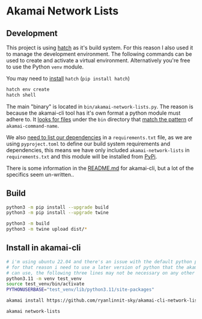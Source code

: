 # Akamai Network Lists


## Development

This project is using [hatch](https://hatch.pypa.io/latest/) as it's build system. For this reason I also used it to manage the development environment. The following commands can be used to create and activate a virtual environment. Alternatively you're free to use the Python `venv` module.

You may need to [install](https://hatch.pypa.io/latest/install/) `hatch` (`pip install hatch`)

```bash
hatch env create
hatch shell
```


The main "binary" is located in `bin/akamai-network-lists.py`. The reason is because the akamai-cli tool has it's own format a python module must adhere to. It [looks for files](https://github.com/akamai/cli/blob/20c6521bfe3cb129bc5a41c81e206bba27e40efd/pkg/commands/command.go#L372) under the `bin` directory that [match the pattern](https://github.com/akamai/cli/blob/20c6521bfe3cb129bc5a41c81e206bba27e40efd/pkg/commands/command.go#L286) of `akamai-command-name`.

We also [need to list our dependencies](https://github.com/akamai/cli/blob/20c6521bfe3cb129bc5a41c81e206bba27e40efd/pkg/packages/python.go#L128) in a `requirements.txt` file, as we are using `pyproject.toml` to define our build system requirements and dependencies, this means we have only included `akamai-network-lists` in `requirements.txt` and this module will be installed from [PyPi](https://pypi.org/project/akamai-network-lists/).

There is some information in the [README.md](https://github.com/akamai/cli/blob/20c6521bfe3cb129bc5a41c81e206bba27e40efd/README.md#command-package-metadata) for akamai-cli, but a lot of the specifics seem un-written..

## Build

```bash
python3 -m pip install --upgrade build
python3 -m pip install --upgrade twine

python3 -m build
python3 -m twine upload dist/*
```


## Install in akamai-cli

```bash
# i'm using ubuntu 22.04 and there's an issue with the default python pip package
# for that reason i need to use a later version of python that the akamai-cli
# can use, the following three lines may not be necessary on any other configuration
python3.11 -m venv test_venv
source test_venv/bin/activate
PYTHONUSERBASE="test_venv/lib/python3.11/site-packages"

akamai install https://github.com/ryanlinnit-sky/akamai-cli-network-lists.git

akamai network-lists
```
